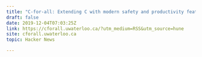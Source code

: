 ```yaml
---
title: "C-for-all: Extending C with modern safety and productivity features"
draft: false
date: 2019-12-04T07:03:25Z
link: https://cforall.uwaterloo.ca/?utm_medium=RSS&utm_source=hune
site: cforall.uwaterloo.ca
topic: Hacker News  

---
```

